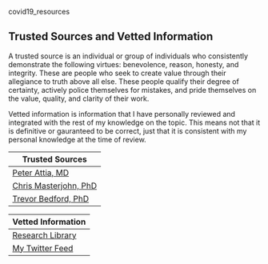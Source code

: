 covid19_resources

## Trusted Sources and Vetted Information
A trusted source is an individual or group of individuals who consistently demonstrate the following virtues: benevolence, reason, honesty, and integrity. These are people who seek to create value through their allegiance to truth above all else. These people qualify their degree of certainty, actively police themselves for mistakes, and pride themselves on the value, quality, and clarity of their work.

Vetted information is information that I have personally reviewed and integrated with the rest of my knowledge on the topic. This means not that it is definitive or gauranteed to be correct, just that it is consistent with my personal knowledge at the time of review.

Trusted Sources | 
--------------- |
[Peter Attia, MD](https://peterattiamd.com/covid-19/) | 
[Chris Masterjohn, PhD](https://chrismasterjohnphd.com/what-im-doing-for-the-coronavirus) | 
[Trevor Bedford, PhD](https://bedford.io/blog/) |


Vetted Information |
------------------ |
[Research Library](https://www.zotero.org/groups/2437331/kornweiss_medical/collections/8CU8KE6V) |
[My Twitter Feed](https://twitter.com/stevenkornweiss) |